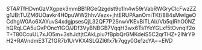 $START$fHDvnGzVXgpek3mmBB1RGeQzgdst9o1ln4w59rVabRWGryClcFwzZZg1JBtTUZM6UOavkr4H0puWW2hhvVezx+jhtERUPAanOmiTKf/884sMwIgeOCdhgW0Ao6XAYuvS4xdgjpsesQjL32QF7P2SnwVKEvBiTLAl//Vb5qIRhO0NZhQRqLCA5uGvPOncYlGO/JDf3VyBNBGB7VqqH3wx6Ts1YeYGLxf5tOvnqIf2oT+T80CcuUL7xJO5m+3shJdtjtCAkLpiu7fBpbQrGMKdeiS5C2qrTHZ+2INrY9H2+RAVndmE3TZ1GR7b1UrVKX4SLQZl6fx7lr7qgy0Ge1zcYA==$END$